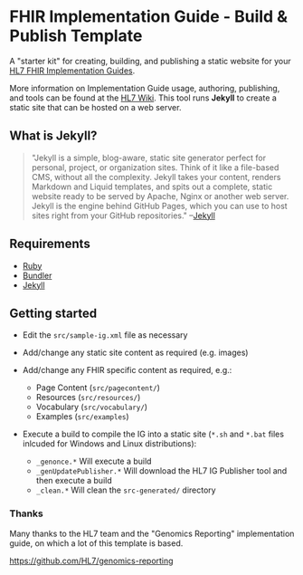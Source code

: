# FHIR Implementation Guide - Build & Publish Template
A "starter kit" for creating, building, and publishing a static website for your [HL7 FHIR Implementation Guides](https://www.hl7.org/fhir/implementationguide.html). 

More information on Implementation Guide usage, authoring, publishing, and tools can be found at the [HL7 Wiki](http://wiki.hl7.org/index.php?title=FHIR_Implementation_Guides). This tool runs **Jekyll** to create a static site that can be hosted on a web server.

## What is Jekyll?
>"Jekyll is a simple, blog-aware, static site generator perfect for personal, project, or organization sites. Think of it like a file-based CMS, without all the complexity. Jekyll takes your content, renders Markdown and Liquid templates, and spits out a complete, static website ready to be served by Apache, Nginx or another web server. Jekyll is the engine behind GitHub Pages, which you can use to host sites right from your GitHub repositories."
–[Jekyll](https://jekyllrb.com/)

## Requirements
* [Ruby](https://www.ruby-lang.org/en/)
* [Bundler](http://bundler.io/)
* [Jekyll](https://jekyllrb.com/)

## Getting started
* Edit the ``src/sample-ig.xml`` file as necessary
* Add/change any static site content as required (e.g. images)
* Add/change any FHIR specific content as required, e.g.:
    * Page Content (``src/pagecontent/``)
    * Resources (``src/resources/``)
    * Vocabulary (``src/vocabulary/``)
    * Examples (``src/examples``)

* Execute a build to compile the IG into a static site (``*.sh`` and ``*.bat`` files inlcuded for Windows and Linux distributions):
    * ``_genonce.*`` Will execute a build 
    * ``_genUpdatePublisher.*`` Will download the HL7 IG Publisher tool and then execute a build
    * ``_clean.*`` Will clean the ``src-generated/`` directory


### Thanks
Many thanks to the HL7 team and the "Genomics Reporting" implementation guide, on which a lot of this template is based.

https://github.com/HL7/genomics-reporting

